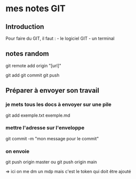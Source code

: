 # mes notes GIT

## Introduction
Pour faire du GIT, il faut : 
	- le logiciel GIT
	- un terminal

## notes random 

git remote add origin "[url]"

git add
git commit
git push


## Préparer à envoyer son travail

### je mets tous les docs à envoyer sur une pile
git add exemple.txt exemple.md

### mettre l'adresse sur l'enveloppe 
git commit -m "mon message pour le commit"

### on envoie
git push origin master 
ou 
git push origin main

=> ici on me dm un mdp mais c'est le token qui doit être ajouté
